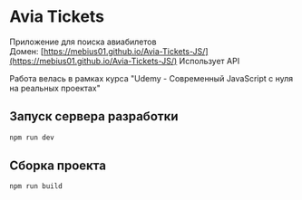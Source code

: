 # Avia Tickets

Приложение для поиска авиабилетов  
Домен: [https://mebius01.github.io/Avia-Tickets-JS/](https://mebius01.github.io/Avia-Tickets-JS/)
Использует API

Работа велась в рамках курса "Udemy - Современный JavaScript с нуля на реальных проектах"

## Запуск сервера разработки

```bash
npm run dev
```

## Сборка проекта

```bash
npm run build
```
